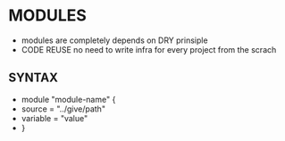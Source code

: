 # MODULES
* modules are completely depends on DRY prinsiple
* CODE REUSE no need to write infra for every project from the scrach
## SYNTAX
* module "module-name" {
*    source = "../give/path"
*    variable = "value"
* }
   